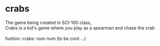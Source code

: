 # crabs
The game being created in SCI-100 class, <br>
Crabs is a kid's game where you play as a spearman and chase the crab
<br>
<br>
funtion: crabs: num num (to be cont....)


